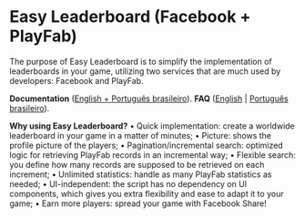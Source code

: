 # Easy Leaderboard (Facebook + PlayFab)

The purpose of Easy Leaderboard is to simplify the implementation of leaderboards in your game, utilizing two services that are much used by developers: Facebook and PlayFab.

**Documentation** ([English + Português brasileiro](https://drive.google.com/drive/folders/1eVAs5yuUUaPlNkbQ65osw8Ro3elTm_1E)).
**FAQ** ([English](https://github.com/PrimordiumGameStudio/easy-leaderboard-docs/blob/master/en/faq.md) | [Português brasileiro](https://github.com/PrimordiumGameStudio/easy-leaderboard-docs/blob/master/pt-BR/faq.md)).

**Why using Easy Leaderboard?**
• Quick implementation: create a worldwide leaderboard in your game in a matter of minutes;
• Picture: shows the profile picture of the players;
• Pagination/incremental search: optimized logic for retrieving PlayFab records in an incremental way;
• Flexible search: you define how many records are supposed to be retrieved on each increment;
• Unlimited statistics: handle as many PlayFab statistics as needed;
• UI-independent: the script has no dependency on UI components, which gives you extra flexibility and ease to adapt it to your game;
• Earn more players: spread your game with Facebook Share!
